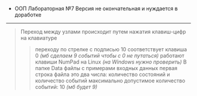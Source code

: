 * ООП Лабораторная №7
Версия не окончательная и нуждается в доработке
____
> Переход между узлами происходит путем нажатия клавиш-цифр на клавиатуре
>> переходу по стрелке с подписью 10 соответствует клавиша 0 *(мб сделаем 9 событий чтобы с 0 не путаться)*
>> работают клавиши NumPad на Linux *(на Windows нужно проверить)*
> В папке Data файлы с примерами входных данных
>> первая строка файла это два числа: количество состояний и количество событий
>> максимально допустимое количество событий: 10 *(мб будет 9)*
